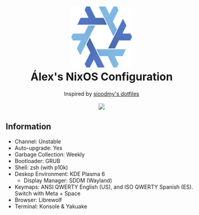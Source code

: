 <h1 align="center">
          <img src="https://raw.githubusercontent.com/NixOS/nixos-artwork/master/logo/nix-snowflake.svg" width="160px" height="160px" />
     <!-- <img src="/.github/assets/lucas.png" -->
      <br>
  Álex's NixOS Configuration
</h1>
<p align="center">
  Inspired by <a href=https://github.com/sioodmy/dotfiles>sioodmy's dotfiles</a>
<br><br>
          
  <a href="https://github.com/sioodmy/dotfiles/">
      <img src="https://img.shields.io/github/repo-size/Alexuty07/nixos-configuration?color=5276C2&labelColor=303446&style=for-the-badge">
   </a>
</p>

## Information
 - Channel: Unstable
 - Auto-upgrade: Yes
 - Garbage Collection: Weekly
 - Bootloader: GRUB
 - Shell: zsh (with p10k)
 - Deskop Environment: KDE Plasma 6
   - Display Manager: SDDM (Wayland)
 - Keymaps: ANSI QWERTY English (US), and ISO QWERTY Spanish (ES). Switch with Meta + Space
 - Browser: Librewolf
 - Terminal: Konsole & Yakuake
